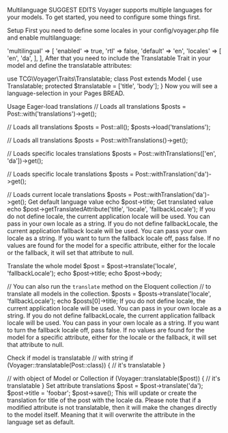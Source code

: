 

Multilanguage
SUGGEST EDITS
Voyager supports multiple languages for your models.
To get started, you need to configure some things first.

Setup
First you need to define some locales in your config/voyager.php file and enable multilanguage:

'multilingual' => [
        'enabled' => true,
        'rtl' => false,
        'default' => 'en',
        'locales' => [
            'en',
            'da',
        ],
    ],
After that you need to include the Translatable Trait in your model and define the translatable attributes:

use TCG\Voyager\Traits\Translatable;
class Post extends Model
{
    use Translatable;
    protected $translatable = ['title', 'body'];
}
Now you will see a language-selection in your Pages BREAD.

Usage
Eager-load translations
// Loads all translations
$posts = Post::with('translations')->get();

// Loads all translations
$posts = Post::all();
$posts->load('translations');

// Loads all translations
$posts = Post::withTranslations()->get();

// Loads specific locales translations
$posts = Post::withTranslations(['en', 'da'])->get();

// Loads specific locale translations
$posts = Post::withTranslation('da')->get();

// Loads current locale translations
$posts = Post::withTranslation('da')->get();
Get default language value
echo $post->title;
Get translated value
echo $post->getTranslatedAttribute('title', 'locale', 'fallbackLocale');
If you do not define locale, the current application locale will be used. You can pass in your own locale as a string.
If you do not define fallbackLocale, the current application fallback locale will be used. You can pass your own locale as a string. If you want to turn the fallback locale off, pass false.
If no values are found for the model for a specific attribute, either for the locale or the fallback, it will set that attribute to null.

Translate the whole model
$post = $post->translate('locale', 'fallbackLocale');
echo $post->title;
echo $post->body;

// You can also run the `translate` method on the Eloquent collection
// to translate all models in the collection.
$posts = $posts->translate('locale', 'fallbackLocale');
echo $posts[0]->title;
If you do not define locale, the current application locale will be used. You can pass in your own locale as a string.
If you do not define fallbackLocale, the current application fallback locale will be used. You can pass in your own locale as a string. If you want to turn the fallback locale off, pass false.
If no values are found for the model for a specific attribute, either for the locale or the fallback, it will set that attribute to null.

Check if model is translatable
// with string
if (Voyager::translatable(Post::class)) {
    // it's translatable
}

// with object of Model or Collection
if (Voyager::translatable($post)) {
    // it's translatable
}
Set attribute translations
$post = $post->translate('da');
$post->title = 'foobar';
$post->save();
This will update or create the translation for title of the post with the locale da.
Please note that if a modified attribute is not translatable, then it will make the changes directly to the model itself. Meaning that it will overwrite the attribute in the language set as default.


